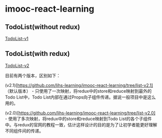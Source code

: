 # imooc-react-learning

## TodoList(without redux)

[TodoList-v1](https://github.com/lihs-learning/imooc-react-learning/tree/todo-list-v1)

## TodoList(with redux)

[TodoList-v2](https://github.com/lihs-learning/imooc-react-learning/tree/todo-list-v2)

目前有两个版本，区别如下：

(v2.1)[https://github.com/lihs-learning/imooc-react-learning/tree/list-v2.1] （默认版本） - 只使用了一次映射，将redux中的store和reduce映射到最外的Todo List中，Todo List内部在通过Props向子组件传递。据说一般项目中是这么用的。

(v2.0)[https://github.com/lihs-learning/imooc-react-learning/tree/list-v2.0] - 使用了多次映射，将redux中的store和reduce映射到Todo List的各个子组件中。与redux的官网的教程一致，估计这样设计的目的是为了让初学者能更好理解不同组件间的传递。

